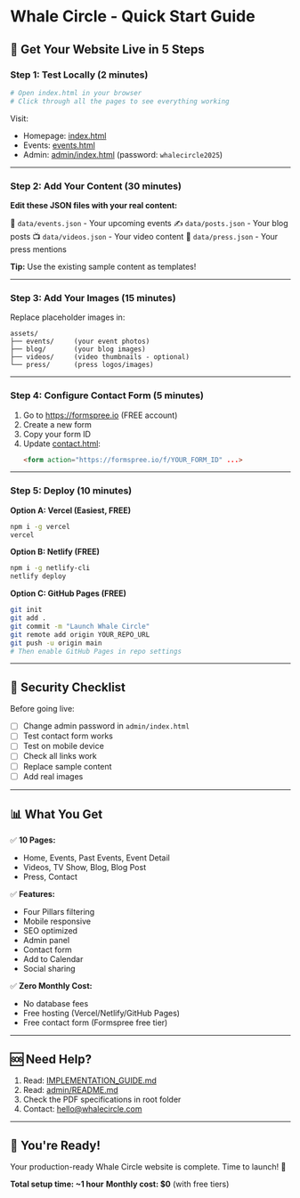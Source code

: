 # Whale Circle - Quick Start Guide

## 🎯 Get Your Website Live in 5 Steps

### Step 1: Test Locally (2 minutes)
```bash
# Open index.html in your browser
# Click through all the pages to see everything working
```

Visit:
- Homepage: [index.html](index.html)
- Events: [events.html](events.html)
- Admin: [admin/index.html](admin/index.html) (password: `whalecircle2025`)

---

### Step 2: Add Your Content (30 minutes)

**Edit these JSON files with your real content:**

📅 `data/events.json` - Your upcoming events
✍️ `data/posts.json` - Your blog posts
📺 `data/videos.json` - Your video content
📰 `data/press.json` - Your press mentions

**Tip:** Use the existing sample content as templates!

---

### Step 3: Add Your Images (15 minutes)

Replace placeholder images in:
```
assets/
├── events/     (your event photos)
├── blog/       (your blog images)
├── videos/     (video thumbnails - optional)
└── press/      (press logos/images)
```

---

### Step 4: Configure Contact Form (5 minutes)

1. Go to https://formspree.io (FREE account)
2. Create a new form
3. Copy your form ID
4. Update [contact.html](contact.html):
   ```html
   <form action="https://formspree.io/f/YOUR_FORM_ID" ...>
   ```

---

### Step 5: Deploy (10 minutes)

**Option A: Vercel (Easiest, FREE)**
```bash
npm i -g vercel
vercel
```

**Option B: Netlify (FREE)**
```bash
npm i -g netlify-cli
netlify deploy
```

**Option C: GitHub Pages (FREE)**
```bash
git init
git add .
git commit -m "Launch Whale Circle"
git remote add origin YOUR_REPO_URL
git push -u origin main
# Then enable GitHub Pages in repo settings
```

---

## 🔐 Security Checklist

Before going live:

- [ ] Change admin password in `admin/index.html`
- [ ] Test contact form works
- [ ] Test on mobile device
- [ ] Check all links work
- [ ] Replace sample content
- [ ] Add real images

---

## 📊 What You Get

✅ **10 Pages:**
- Home, Events, Past Events, Event Detail
- Videos, TV Show, Blog, Blog Post
- Press, Contact

✅ **Features:**
- Four Pillars filtering
- Mobile responsive
- SEO optimized
- Admin panel
- Contact form
- Add to Calendar
- Social sharing

✅ **Zero Monthly Cost:**
- No database fees
- Free hosting (Vercel/Netlify/GitHub Pages)
- Free contact form (Formspree free tier)

---

## 🆘 Need Help?

1. Read: [IMPLEMENTATION_GUIDE.md](IMPLEMENTATION_GUIDE.md)
2. Read: [admin/README.md](admin/README.md)
3. Check the PDF specifications in root folder
4. Contact: hello@whalecircle.com

---

## 🎉 You're Ready!

Your production-ready Whale Circle website is complete. Time to launch! 🚀

**Total setup time: ~1 hour**
**Monthly cost: $0** (with free tiers)

